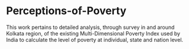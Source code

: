 # Perceptions-of-Poverty
This work pertains to detailed analysis, through survey in and around Kolkata region, of the existing Multi-Dimensional Poverty Index used by India to calculate the level of poverty at individual, state and nation level.
